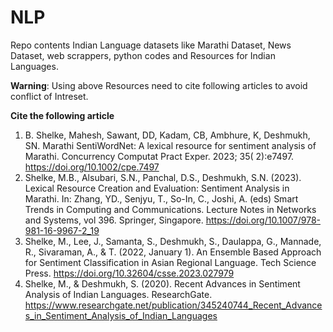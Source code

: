 # NLP
Repo contents Indian Language datasets like Marathi Dataset, News Dataset, web scrappers, python codes and Resources for Indian Languages.

**Warning**: Using above Resources need to cite following articles to avoid conflict of Intreset.

**Cite the following article**


  1. B. Shelke, Mahesh, Sawant, DD, Kadam, CB, Ambhure, K, Deshmukh, SN. Marathi SentiWordNet: A lexical resource for sentiment analysis of Marathi. Concurrency Computat Pract Exper. 2023; 35( 2):e7497.  https://doi.org/10.1002/cpe.7497
  2. Shelke, M.B., Alsubari, S.N., Panchal, D.S., Deshmukh, S.N. (2023). Lexical Resource Creation and Evaluation: Sentiment Analysis in Marathi. In: Zhang, YD., Senjyu, T., So-In, C., Joshi, A. (eds) Smart Trends in Computing and Communications. Lecture Notes in Networks and Systems, vol 396. Springer, Singapore. https://doi.org/10.1007/978-981-16-9967-2_19
  3. Shelke, M., Lee, J., Samanta, S., Deshmukh, S., Daulappa, G., Mannade, R., Sivaraman, A., & T. (2022, January 1). An Ensemble Based Approach for Sentiment Classification in Asian Regional Language. Tech Science Press. https://doi.org/10.32604/csse.2023.027979
  4. Shelke, M., & Deshmukh, S. (2020). Recent Advances in Sentiment Analysis of Indian Languages. ResearchGate. https://www.researchgate.net/publication/345240744_Recent_Advances_in_Sentiment_Analysis_of_Indian_Languages


